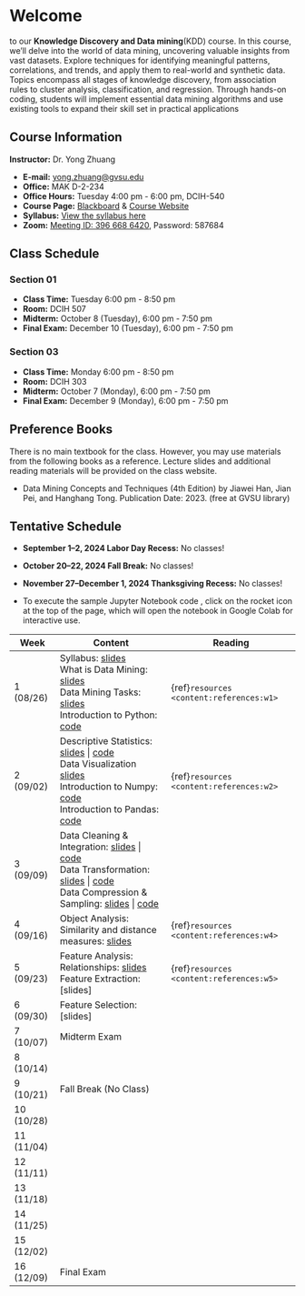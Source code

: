 # Welcome

to our **Knowledge Discovery and Data mining**(KDD) course. In this course, we’ll delve into the world of data mining, uncovering valuable insights from vast datasets. Explore techniques for identifying meaningful patterns, correlations, and trends, and apply them to real-world and synthetic data. Topics encompass all stages of knowledge discovery, from association rules to cluster analysis, classification, and regression. Through hands-on coding, students will implement essential data mining algorithms and use existing tools to expand their skill set in practical applications

## Course Information

**Instructor:** Dr. Yong Zhuang

- <i class="fa fa-envelope"></i> **E-mail:** [yong.zhuang@gvsu.edu](mailto:yong.zhuang@gvsu.edu)
- <i class="fa fa-building"></i> **Office:** MAK D-2-234
- <i class="fa fa-building"></i> **Office Hours:** Tuesday 4:00 pm - 6:00 pm, DCIH-540
- <i class="fa fa-book"></i> **Course Page:** [Blackboard](https://lms.gvsu.edu/) & [Course Website](https://gvsu-cis635.github.io)
- <i class="fa fa-book-reader"></i> **Syllabus:** [View the syllabus here](assets/pdf/syllabus.pdf)
- <i class="fa fa-video"></i> **Zoom:** [Meeting ID: 396 668 6420](https://gvsu-edu.zoom.us/j/3966686420?pwd=WGxpc0N4YWcvOU9aWGxWZGYxbXZUdz09), Password: 587684

## Class Schedule

### Section 01

- **Class Time:** Tuesday 6:00 pm - 8:50 pm
- **Room:** DCIH 507
- **Midterm:** October 8 (Tuesday), 6:00 pm - 7:50 pm
- **Final Exam:** December 10 (Tuesday), 6:00 pm - 7:50 pm

### Section 03

- **Class Time:** Monday 6:00 pm - 8:50 pm
- **Room:** DCIH 303
- **Midterm:** October 7 (Monday), 6:00 pm - 7:50 pm
- **Final Exam:** December 9 (Monday), 6:00 pm - 7:50 pm

## Preference Books

There is no main textbook for the class. However, you may use materials from the following books as a reference. Lecture slides and additional reading materials will be provided on the class website.

- Data Mining Concepts and Techniques (4th Edition) by Jiawei Han, Jian Pei, and Hanghang Tong. Publication Date: 2023. (free at GVSU library)

<!-- Syllabus can be found [here](Syllabus_CIS635_F2023.pdf). -->
<!-- <iframe src="assets/pdf/syllabus.pdf" style="width:100%; height:600px;" frameborder="0"></iframe> -->

## Tentative Schedule

- **September 1–2, 2024 Labor Day Recess:** No classes!
- **October 20–22, 2024 Fall Break:** No classes!
- **November 27–December 1, 2024 Thanksgiving Recess:** No classes!

- To execute the sample Jupyter Notebook code <i class="fa fa-code"></i>, click on the rocket icon <i class="fa fa-rocket" aria-hidden="true"></i> at the top of the page, which will open the notebook in Google Colab for interactive use.

| Week | Content | Reading |
| --- | --- | --- |
| 1 (08/26) | Syllabus: [slides](assets/pdf/syllabus-intro.pdf) <br> What is Data Mining: [slides](assets/pdf/data-mining-intro.pdf) <br> Data Mining Tasks: [slides](assets/pdf/data-mining-tasks.pdf)<br> Introduction to Python: [<i class="fa fa-code"></i> code](samples/python.ipynb) | {ref}`resources <content:references:w1>` |
| 2 (09/02) | Descriptive Statistics: [slides](assets/pdf/data-exploration-descriptive-statistics.pdf) \| [<i class="fa fa-code"></i> code](samples/descriptive_statistics.ipynb) <br> Data Visualization [slides](assets/pdf/data-exploration-data-visualization.pdf) <br>Introduction to Numpy: [<i class="fa fa-code"></i> code](samples/numpy.ipynb) <br> Introduction to Pandas: [<i class="fa fa-code"></i> code](samples/pandas.ipynb) | {ref}`resources <content:references:w2>` |
| 3 (09/09) | Data Cleaning & Integration: [slides](assets/pdf/cleaning-Integration.pdf) \| [<i class="fa fa-code"></i> code](samples/cleaning-Integration.ipynb) <br> Data Transformation: [slides](assets/pdf/data-transformation.pdf) \| [<i class="fa fa-code"></i> code](samples/data-transformation.ipynb) <br> Data Compression & Sampling: [slides](assets/pdf/data-compression-sampling.pdf) \| [<i class="fa fa-code"></i> code](samples/data-compression-sampling.ipynb) |  |
| 4 (09/16) | Object Analysis: Similarity and distance measures: [slides](assets/pdf/similarity-distance.pdf) | {ref}`resources <content:references:w4>` |
| 5 (09/23) | Feature Analysis: Relationships: [slides](assets/pdf/feature-relationships.pdf) <br> Feature Extraction: [slides] | {ref}`resources <content:references:w5>` |
| 6 (09/30) | Feature Selection: [slides] |  |
| 7 (10/07) | Midterm Exam |  |
| 8 (10/14) |  |  |
| 9 (10/21) | Fall Break (No Class) |  |
| 10 (10/28) |  |  |
| 11 (11/04) |  |  |
| 12 (11/11) |  |  |
| 13 (11/18) |  |  |
| 14 (11/25) |  |  |
| 15 (12/02) |  |  |
| 16 (12/09) | Final Exam |  |
